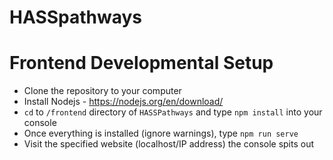 # HASSpathways

# Frontend Developmental Setup
- Clone the repository to your computer
- Install Nodejs - https://nodejs.org/en/download/
- `cd` to `/frontend` directory of `HASSPathways` and type `npm install` into your console
- Once everything is installed (ignore warnings), type `npm run serve`
- Visit the specified website (localhost/IP address) the console spits out